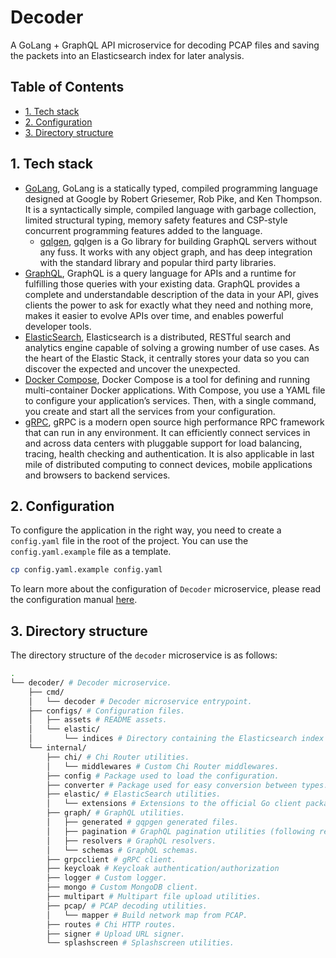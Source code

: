 # Decoder <!-- omit in toc -->

A GoLang + GraphQL API microservice for decoding PCAP files and saving the packets into an Elasticsearch index for later analysis.

## Table of Contents <!-- omit in toc -->

- [1. Tech stack](#1-tech-stack)
- [2. Configuration](#2-configuration)
- [3. Directory structure](#3-directory-structure)

## 1. Tech stack

- [GoLang](https://golang.org/), GoLang is a statically typed, compiled programming language designed at Google by Robert Griesemer, Rob Pike, and Ken Thompson. It is a syntactically simple, compiled language with garbage collection, limited structural typing, memory safety features and CSP-style concurrent programming features added to the language.
  - [gqlgen](https://gqlgen.com/), gqlgen is a Go library for building GraphQL servers without any fuss. It works with any object graph, and has deep integration with the standard library and popular third party libraries.
- [GraphQL](https://graphql.org/), GraphQL is a query language for APIs and a runtime for fulfilling those queries with your existing data. GraphQL provides a complete and understandable description of the data in your API, gives clients the power to ask for exactly what they need and nothing more, makes it easier to evolve APIs over time, and enables powerful developer tools.
- [ElasticSearch](https://www.elastic.co/), Elasticsearch is a distributed, RESTful search and analytics engine capable of solving a growing number of use cases. As the heart of the Elastic Stack, it centrally stores your data so you can discover the expected and uncover the unexpected.
- [Docker Compose](https://docs.docker.com/compose/), Docker Compose is a tool for defining and running multi-container Docker applications. With Compose, you use a YAML file to configure your application’s services. Then, with a single command, you create and start all the services from your configuration.
- [gRPC](https://grpc.io/), gRPC is a modern open source high performance RPC framework that can run in any environment. It can efficiently connect services in and across data centers with pluggable support for load balancing, tracing, health checking and authentication. It is also applicable in last mile of distributed computing to connect devices, mobile applications and browsers to backend services.

## 2. Configuration

To configure the application in the right way, you need to create a `config.yaml` file in the root of the project. You can use the `config.yaml.example` file as a template.

```bash
cp config.yaml.example config.yaml
```

To learn more about the configuration of `Decoder` microservice, please read the configuration manual [here](./configs/README.md).

## 3. Directory structure

The directory structure of the `decoder` microservice is as follows:

```bash
.
└── decoder/ # Decoder microservice.
    ├── cmd/ 
    │   └── decoder # Decoder microservice entrypoint.
    ├── configs/ # Configuration files.
    │   ├── assets # README assets.
    │   └── elastic/
    │       └── indices # Directory containing the Elasticsearch index mappings.
    └── internal/
        ├── chi/ # Chi Router utilities. 
        │   └── middlewares # Custom Chi Router middlewares.
        ├── config # Package used to load the configuration.
        ├── converter # Package used for easy conversion between types.
        ├── elastic/ # ElasticSearch utilities.
        │   └── extensions # Extensions to the official Go client package.
        ├── graph/ # GraphQL utilities.
        │   ├── generated # gqpgen generated files.
        │   ├── pagination # GraphQL pagination utilities (following relay.dev standard).
        │   ├── resolvers # GraphQL resolvers.
        │   └── schemas # GraphQL schemas.
        ├── grpcclient # gRPC client.
        ├── keycloak # Keycloak authentication/authorization
        ├── logger # Custom logger.
        ├── mongo # Custom MongoDB client.
        ├── multipart # Multipart file upload utilities.
        ├── pcap/ # PCAP decoding utilities.
        │   └── mapper # Build network map from PCAP.
        ├── routes # Chi HTTP routes.
        ├── signer # Upload URL signer.
        └── splashscreen # Splashscreen utilities.
```

